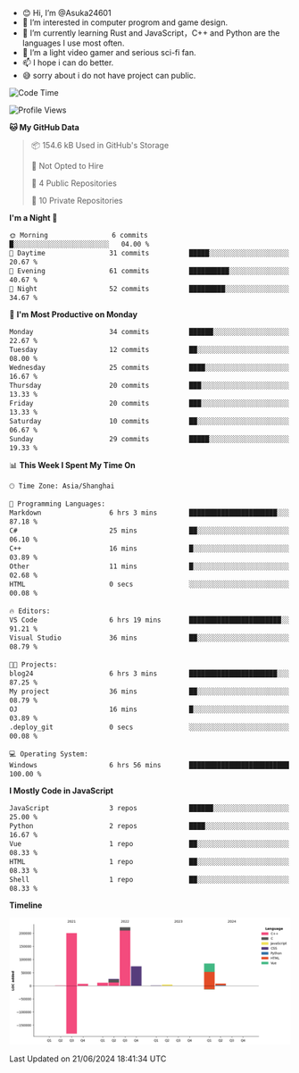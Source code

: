 - 😊 Hi, I’m @Asuka24601
- 👀 I’m interested in computer progrom and game design.
- 🌱 I’m currently learning Rust and JavaScript，C++ and Python are the languages I use most often.
- 💞️ I’m a light video gamer and serious sci-fi fan.
- 📫 I hope i can do better.
- 😅 sorry about i do not have project can public.

<!--START_SECTION:waka-->
![Code Time](http://img.shields.io/badge/Code%20Time-657%20hrs%2027%20mins-blue)

![Profile Views](http://img.shields.io/badge/Profile%20Views-0-blue)

**🐱 My GitHub Data** 

> 📦 154.6 kB Used in GitHub's Storage 
 > 
> 🚫 Not Opted to Hire
 > 
> 📜 4 Public Repositories 
 > 
> 🔑 10 Private Repositories 
 > 
**I'm a Night 🦉** 

```text
🌞 Morning                6 commits           █░░░░░░░░░░░░░░░░░░░░░░░░   04.00 % 
🌆 Daytime                31 commits          █████░░░░░░░░░░░░░░░░░░░░   20.67 % 
🌃 Evening                61 commits          ██████████░░░░░░░░░░░░░░░   40.67 % 
🌙 Night                  52 commits          █████████░░░░░░░░░░░░░░░░   34.67 % 
```
📅 **I'm Most Productive on Monday** 

```text
Monday                   34 commits          ██████░░░░░░░░░░░░░░░░░░░   22.67 % 
Tuesday                  12 commits          ██░░░░░░░░░░░░░░░░░░░░░░░   08.00 % 
Wednesday                25 commits          ████░░░░░░░░░░░░░░░░░░░░░   16.67 % 
Thursday                 20 commits          ███░░░░░░░░░░░░░░░░░░░░░░   13.33 % 
Friday                   20 commits          ███░░░░░░░░░░░░░░░░░░░░░░   13.33 % 
Saturday                 10 commits          ██░░░░░░░░░░░░░░░░░░░░░░░   06.67 % 
Sunday                   29 commits          █████░░░░░░░░░░░░░░░░░░░░   19.33 % 
```


📊 **This Week I Spent My Time On** 

```text
🕑︎ Time Zone: Asia/Shanghai

💬 Programming Languages: 
Markdown                 6 hrs 3 mins        ██████████████████████░░░   87.18 % 
C#                       25 mins             ██░░░░░░░░░░░░░░░░░░░░░░░   06.10 % 
C++                      16 mins             █░░░░░░░░░░░░░░░░░░░░░░░░   03.89 % 
Other                    11 mins             █░░░░░░░░░░░░░░░░░░░░░░░░   02.68 % 
HTML                     0 secs              ░░░░░░░░░░░░░░░░░░░░░░░░░   00.08 % 

🔥 Editors: 
VS Code                  6 hrs 19 mins       ███████████████████████░░   91.21 % 
Visual Studio            36 mins             ██░░░░░░░░░░░░░░░░░░░░░░░   08.79 % 

🐱‍💻 Projects: 
blog24                   6 hrs 3 mins        ██████████████████████░░░   87.25 % 
My project               36 mins             ██░░░░░░░░░░░░░░░░░░░░░░░   08.79 % 
OJ                       16 mins             █░░░░░░░░░░░░░░░░░░░░░░░░   03.89 % 
.deploy_git              0 secs              ░░░░░░░░░░░░░░░░░░░░░░░░░   00.08 % 

💻 Operating System: 
Windows                  6 hrs 56 mins       █████████████████████████   100.00 % 
```

**I Mostly Code in JavaScript** 

```text
JavaScript               3 repos             ██████░░░░░░░░░░░░░░░░░░░   25.00 % 
Python                   2 repos             ████░░░░░░░░░░░░░░░░░░░░░   16.67 % 
Vue                      1 repo              ██░░░░░░░░░░░░░░░░░░░░░░░   08.33 % 
HTML                     1 repo              ██░░░░░░░░░░░░░░░░░░░░░░░   08.33 % 
Shell                    1 repo              ██░░░░░░░░░░░░░░░░░░░░░░░   08.33 % 
```



**Timeline**

![Lines of Code chart](https://raw.githubusercontent.com/Asuka24601/Asuka24601/main/assets/bar_graph.png)


 Last Updated on 21/06/2024 18:41:34 UTC
<!--END_SECTION:waka-->
